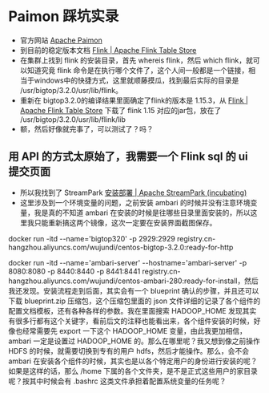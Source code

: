 # Paimon 踩坑实录

* 官方网站 [Apache Paimon](https://paimon.apache.org/)
* 到目前的稳定版本文档 [Flink | Apache Flink Table Store](https://nightlies.apache.org/flink/flink-table-store-docs-release-0.3/docs/engines/flink/)
* 在集群上找到 flink 的安装目录，首先 whereis flink，然后 which flink，就可以知道究竟 flink 命令是在执行哪个文件了，这个人间一般都是一个链接，相当于windows中的快捷方式，这里就顺藤摸瓜，找到最后实际的目录是 /usr/bigtop/3.2.0/usr/lib/flink。
* 重新在 bigtop3.2.0的编译结果里面确定了flink的版本是 1.15.3，从 [Flink | Apache Flink Table Store](https://nightlies.apache.org/flink/flink-table-store-docs-release-0.3/docs/engines/flink/) 下载了 flink 1.15 对应的jar包，放在了 /usr/bigtop/3.2.0/usr/lib/flink/lib
* 额，然后好像就完事了，可以测试了？吗？

## 用 API 的方式太原始了，我需要一个 Flink sql 的 ui 提交页面

* 所以我找到了 StreamPark [安装部署 | Apache StreamPark (incubating)](https://streampark.apache.org/zh-CN/docs/user-guide/deployment)
* 这里涉及到一个环境变量的问题，之前安装 ambari 的时候并没有注意环境变量，我是真的不知道 ambari 在安装的时候是往哪些目录里面安装的，所以这里我只能重新搞这两个镜像，这次一定要在安装界面截图保存。

docker run -itd --name='bigtop320' -p 2929:2929 registry.cn-hangzhou.aliyuncs.com/wujundi/centos-bigtop-3.2.0:ready-for-http

docker run -itd --name='ambari-server' --hostname='ambari-server' -p 8080:8080 -p 8440:8440 -p 8441:8441 registry.cn-hangzhou.aliyuncs.com/wujundi/centos-ambari-280:ready-for-install，然后我还发现。安装流程走到后面，其实会有一个 blueprint 确认的步骤，并且还可以下载 blueprint.zip 压缩包，这个压缩包里面的 json 文件详细的记录了各个组件的配置文档模板，还有各种各样的参数。我在里面搜索 HADOOP_HOME 发现其实有很多行都有这个关键字，看前后文的注释也能看出来，各个组件安装的时候，好像也经常需要先 export 一下这个 HADOOP_HOME 变量，由此我更加相信，ambari 一定是设置过 HADOOP_HOME 的。那么在哪里呢？我又想到像之前操作 HDFS 的时候，就需要切换到专有的用户 hdfs，然后才能操作。那么，会不会 ambari 在安装各个组件的时候，其实也是以各个特定用户的身份进行安装的呢？如果是这样的话，那么 /home 下属的各个文件夹，是不是正式这些用户的家目录呢？按其中时候会有 .bashrc 这类文件承担着配置系统变量的任务呢？

